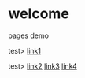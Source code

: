 # welcome
pages demo

test> [link1](wtf)

test> [link2](wtf.md)
 [link3](helo.txt)
 [link4](404.html)
